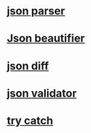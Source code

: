 # [json parser](http://json.parser.online.fr/)

# [Json beautifier](https://codebeautify.org/jsonviewer)

# [json diff](http://www.jsondiff.com/)

# [json validator](https://jsonlint.com/)

# [try catch](https://blog.voidmainvoid.net/205)
